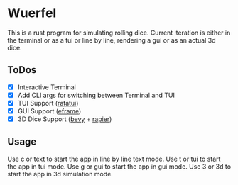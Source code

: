 # Wuerfel

This is a rust program for simulating rolling dice. Current iteration is either in the terminal or as a tui or line by line, rendering a gui or as an actual 3d dice.

## ToDos

- [x] Interactive Terminal
- [x] Add CLI args for switching between Terminal and TUI
- [x] TUI Support ([ratatui](https://ratatui.rs/))
- [x] GUI Support ([eframe](https://docs.rs/eframe/latest/eframe/))
- [x] 3D Dice Support ([bevy](https://bevyengine.org) + [rapier](https://rapier.rs))

## Usage

Use c or text to start the app in line by line text mode.
Use t or tui to start the app in tui mode.
Use g or gui to start the app in gui mode.
Use 3 or 3d to start the app in 3d simulation mode.
